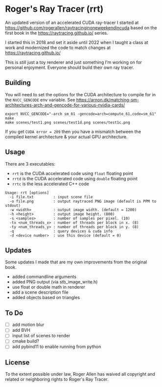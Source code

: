 # Roger's Ray Tracer (rrt)

An updated version of an accelerated CUDA ray-tracer I started at https://github.com/rogerallen/raytracinginoneweekendincuda based on the first book in the https://raytracing.github.io/ series. 

I started this in 2018 and set it aside until 2022 when I taught a class at work and modernized the code to match changes at https://raytracing.github.io/

This is still just a toy renderer and just something I'm working on for personal enjoyment.  Everyone should build their own ray tracer.

## Building

You will need to set the options for the CUDA architecture to compile for in the `NVCC_GENCODE` env variable.  See https://arnon.dk/matching-sm-architectures-arch-and-gencode-for-various-nvidia-cards/

```
export NVCC_GENCODE="-arch sm_61 -gencode=arch=compute_61,code=sm_61"
make
make scenes/test1.png scenes/test1d.png scenes/test1c.png
```

If you get `CUDA error = 209` then you have a mismatch between the compiled kernel architecture & your actual GPU architecture.

## Usage

There are 3 executables:
- `rrt` is the CUDA accelerated code using `float` floating point
- `rrtd` is the CUDA accelerated code using `double` floating point
- `rrtc` is the less accelerated C++ code

```
Usage: rrt [options]
  -i file.txt         : input scene file
  -o file.png         : output raytraced PNG image (default is PPM to stdout)
  -w <width>          : output image width. (default = 1200)
  -h <height>         : output image height. (800)
  -s <samples>        : number of samples per pixel. (10)
  -tx <num_threads_x> : number of threads per block in x. (8)
  -ty <num_threads_y> : number of threads per block in y. (8)
  -q                  : query devices & cuda info
  -d <device number>  : use this device (default = 0)
```

## Updates

Some updates I made that are my own improvements from the original book.

- added commandline arguments
- added PNG output (via stb_image_write.h)
- use float or double math in renderer
- add a scene description file
- added objects based on triangles

## To Do

- [ ] add motion blur
- [ ] add BVH
- [ ] input list of scenes to render
- [ ] cmake build?
- [ ] add pybind11 to enable running from python

## License

To the extent possible under law, Roger Allen has waived all copyright and related or neighboring rights to Roger's Ray Tracer. 